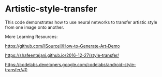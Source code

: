 # Artistic-style-transfer
This code demonstrates how to use neural networks to transfer artistic style from one image onto another.

More Learning Resources:

https://github.com/llSourcell/How-to-Generate-Art-Demo

https://shafeentejani.github.io/2016-12-27/style-transfer/

https://codelabs.developers.google.com/codelabs/android-style-transfer/#0
